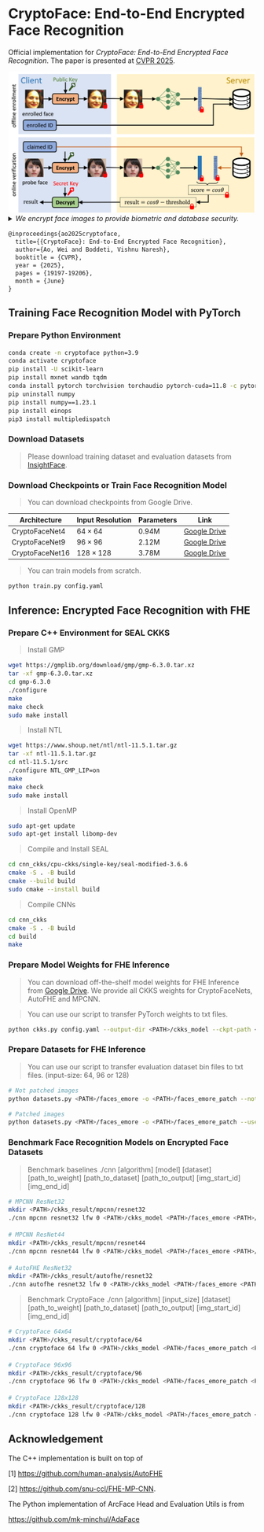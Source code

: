 # CryptoFace: End-to-End Encrypted Face Recognition

Official implementation for *CryptoFace: End-to-End Encrypted Face Recognition*. The paper is presented at [CVPR 2025](https://openaccess.thecvf.com/content/CVPR2025/papers/Ao_CryptoFace_End-to-End_Encrypted_Face_Recognition_CVPR_2025_paper.pdf).

<img src="assets/cryptoface.png" style="zoom:130%;" />

<details>
<summary><i>We encrypt face images to provide biometric and database security.</i></summary>
Face recognition is central to many authentication, security, and personalized applications. Yet, it suffers from significant privacy risks, particularly arising from unauthorized access to sensitive biometric data. This paper introduces CryptoFace, the first end-to-end encrypted face recognition system with fully homomorphic encryption (FHE). It enables secure processing of facial data across all stages of a face-recognition process—feature extraction, storage, and matching—without exposing raw images or features. We introduce a mixture of shallow patch convolutional networks to support higher-dimensional tensors via patch-based processing while reducing the multiplicative depth and, thus, inference latency. Parallel FHE evaluation of these networks ensures near-resolution-independent latency. On standard face recognition benchmarks, CryptoFace significantly accelerates inference and increases verification accuracy compared to the state-of-the-art FHE neural networks adapted for face recognition. CryptoFace will facilitate secure face recognition systems requiring robust and provable security. 
</details>

```angular2html
@inproceedings{ao2025cryptoface,
  title={{CryptoFace}: End-to-End Encrypted Face Recognition},
  author={Ao, Wei and Boddeti, Vishnu Naresh},
  booktitle = {CVPR},
  year = {2025},
  pages = {19197-19206},
  month = {June}
}
```

## Training Face Recognition Model with PyTorch

### Prepare Python Environment

```bash
conda create -n cryptoface python=3.9
conda activate cryptoface
pip install -U scikit-learn
pip install mxnet wandb tqdm 
conda install pytorch torchvision torchaudio pytorch-cuda=11.8 -c pytorch -c nvidia
pip uninstall numpy
pip install numpy==1.23.1
pip install einops
pip3 install multipledispatch
```

### Download Datasets

> Please download training dataset and evaluation datasets from [InsightFace](https://github.com/deepinsight/insightface). 

### Download Checkpoints or Train Face Recognition Model  

> You can download checkpoints from Google Drive.  

| Architecture    | Input Resolution | Parameters | Link |
|-----------------|------------------|------------|------|
| CryptoFaceNet4  | $64\times64$     | 0.94M      |[Google Drive](https://drive.google.com/drive/folders/1oEA6Z5k7c54Hbrk4HC8dhKjyzGFyDejA?usp=sharing) |
| CryptoFaceNet9  | $96\times96$     | 2.12M      |[Google Drive](https://drive.google.com/drive/folders/1Mst2GjCmEAlwk9razBxH1pgY-9gb90-h?usp=sharing) |
| CryptoFaceNet16 | $128\times128$   | 3.78M      | [Google Drive](https://drive.google.com/drive/folders/1WtU58I48ymCFP_4S1mmiBe0dt5FjHzdU?usp=sharing) |

> You can train models from scratch.  

```bash
python train.py config.yaml
```

## Inference: Encrypted Face Recognition with FHE

### Prepare C++ Environment for SEAL CKKS

> Install GMP

```bash
wget https://gmplib.org/download/gmp/gmp-6.3.0.tar.xz
tar -xf gmp-6.3.0.tar.xz
cd gmp-6.3.0
./configure
make
make check
sudo make install
```

> Install NTL

```bash
wget https://www.shoup.net/ntl/ntl-11.5.1.tar.gz
tar -xf ntl-11.5.1.tar.gz
cd ntl-11.5.1/src
./configure NTL_GMP_LIP=on
make
make check
sudo make install
```

> Install OpenMP 

```bash
sudo apt-get update
sudo apt-get install libomp-dev
```

> Compile and Install SEAL 

```bash
cd cnn_ckks/cpu-ckks/single-key/seal-modified-3.6.6
cmake -S . -B build
cmake --build build
sudo cmake --install build
```

> Compile CNNs 

```bash
cd cnn_ckks
cmake -S . -B build
cd build
make
```

### Prepare Model Weights for FHE Inference

> You can download off-the-shelf model weights for FHE Inference from [Google Drive](https://drive.google.com/drive/folders/1WAt7TFIf1UgbE-sFzYsspXIu8JGr7quD?usp=sharing). We provide all CKKS weights for CryptoFaceNets, AutoFHE and MPCNN. 

> You can use our script to transfer PyTorch weights to txt files.

```bash
python ckks.py config.yaml --output-dir <PATH>/ckks_model --ckpt-path <PATH>/model.ckpt
```

### Prepare Datasets for FHE Inference

> You can use our script to transfer evaluation dataset bin files to txt files. (input-size: 64, 96 or 128)

```bash
# Not patched images 
python datasets.py <PATH>/faces_emore -o <PATH>/faces_emore_patch --not-use-patch --input-size 64
``` 

```bash
# Patched images
python datasets.py <PATH>/faces_emore -o <PATH>/faces_emore_patch --use-patch --input-size 64
``` 


### Benchmark Face Recognition Models on Encrypted Face Datasets

> Benchmark baselines
./cnn [algorithm] [model] [dataset] [path_to_weight] [path_to_dataset] [path_to_output] [img_start_id] [img_end_id]

```bash
# MPCNN ResNet32 
mkdir <PATH>/ckks_result/mpcnn/resnet32
./cnn mpcnn resnet32 lfw 0 <PATH>/ckks_model <PATH>/faces_emore <PATH>/ckks_result 0 1

# MPCNN ResNet44
mkdir <PATH>/ckks_result/mpcnn/resnet44
./cnn mpcnn resnet44 lfw 0 <PATH>/ckks_model <PATH>/faces_emore <PATH>/ckks_result 0 1

# AutoFHE ResNet32
mkdir <PATH>/ckks_result/autofhe/resnet32
./cnn autofhe resnet32 lfw 0 <PATH>/ckks_model <PATH>/faces_emore <PATH>/ckks_result 0 1
```

> Benchmark CryptoFace
./cnn [algorithm] [input_size] [dataset] [path_to_weight] [path_to_dataset] [path_to_output] [img_start_id] [img_end_id]

```bash
# CryptoFace 64x64
mkdir <PATH>/ckks_result/cryptoface/64
./cnn cryptoface 64 lfw 0 <PATH>/ckks_model <PATH>/faces_emore_patch <PATH>/ckks_result 0 1

# CryptoFace 96x96
mkdir <PATH>/ckks_result/cryptoface/96
./cnn cryptoface 96 lfw 0 <PATH>/ckks_model <PATH>/faces_emore_patch <PATH>/ckks_result 0 1

# CryptoFace 128x128
mkdir <PATH>/ckks_result/cryptoface/128
./cnn cryptoface 128 lfw 0 <PATH>/ckks_model <PATH>/faces_emore_patch <PATH>/ckks_result 0 1
```

## Acknowledgement

The C++ implementation is built on top of 

[1] https://github.com/human-analysis/AutoFHE 

[2] https://github.com/snu-ccl/FHE-MP-CNN. 

The Python implementation of ArcFace Head and Evaluation Utils is from 

https://github.com/mk-minchul/AdaFace 

